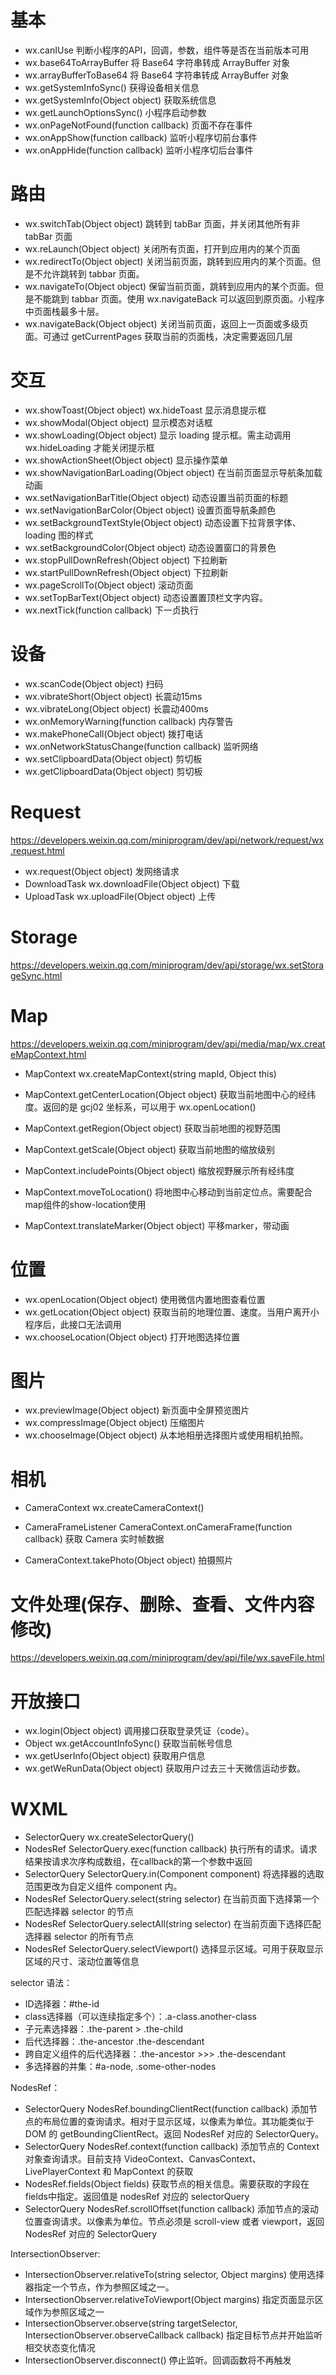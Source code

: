 
# 基本

* wx.canIUse 判断小程序的API，回调，参数，组件等是否在当前版本可用
* wx.base64ToArrayBuffer 将 Base64 字符串转成 ArrayBuffer 对象
* wx.arrayBufferToBase64 将 Base64 字符串转成 ArrayBuffer 对象
* wx.getSystemInfoSync() 获得设备相关信息
* wx.getSystemInfo(Object object) 获取系统信息
* wx.getLaunchOptionsSync() 小程序启动参数
* wx.onPageNotFound(function callback)  页面不存在事件
* wx.onAppShow(function callback) 监听小程序切前台事件
* wx.onAppHide(function callback) 监听小程序切后台事件

# 路由

* wx.switchTab(Object object) 跳转到 tabBar 页面，并关闭其他所有非 tabBar 页面
* wx.reLaunch(Object object) 关闭所有页面，打开到应用内的某个页面
* wx.redirectTo(Object object) 关闭当前页面，跳转到应用内的某个页面。但是不允许跳转到 tabbar 页面。
* wx.navigateTo(Object object) 保留当前页面，跳转到应用内的某个页面。但是不能跳到 tabbar 页面。使用 wx.navigateBack 可以返回到原页面。小程序中页面栈最多十层。
* wx.navigateBack(Object object) 关闭当前页面，返回上一页面或多级页面。可通过 getCurrentPages 获取当前的页面栈，决定需要返回几层

# 交互

* wx.showToast(Object object) wx.hideToast 显示消息提示框
* wx.showModal(Object object) 显示模态对话框
* wx.showLoading(Object object) 显示 loading 提示框。需主动调用 wx.hideLoading 才能关闭提示框
* wx.showActionSheet(Object object) 显示操作菜单
* wx.showNavigationBarLoading(Object object) 在当前页面显示导航条加载动画
* wx.setNavigationBarTitle(Object object) 动态设置当前页面的标题
* wx.setNavigationBarColor(Object object) 设置页面导航条颜色
* wx.setBackgroundTextStyle(Object object) 动态设置下拉背景字体、loading 图的样式
* wx.setBackgroundColor(Object object) 动态设置窗口的背景色
* wx.stopPullDownRefresh(Object object) 下拉刷新
* wx.startPullDownRefresh(Object object) 下拉刷新
* wx.pageScrollTo(Object object) 滚动页面
* wx.setTopBarText(Object object) 动态设置置顶栏文字内容。
* wx.nextTick(function callback) 下一贞执行

# 设备

* wx.scanCode(Object object) 扫码
* wx.vibrateShort(Object object) 长震动15ms
* wx.vibrateLong(Object object) 长震动400ms
* wx.onMemoryWarning(function callback) 内存警告
* wx.makePhoneCall(Object object) 拨打电话
* wx.onNetworkStatusChange(function callback) 监听网络
* wx.setClipboardData(Object object) 剪切板
* wx.getClipboardData(Object object) 剪切板

# Request

https://developers.weixin.qq.com/miniprogram/dev/api/network/request/wx.request.html

* wx.request(Object object) 发网络请求
* DownloadTask wx.downloadFile(Object object) 下载
* UploadTask wx.uploadFile(Object object) 上传

# Storage

https://developers.weixin.qq.com/miniprogram/dev/api/storage/wx.setStorageSync.html

# Map

https://developers.weixin.qq.com/miniprogram/dev/api/media/map/wx.createMapContext.html

* MapContext wx.createMapContext(string mapId, Object this)

* MapContext.getCenterLocation(Object object) 获取当前地图中心的经纬度。返回的是 gcj02 坐标系，可以用于 wx.openLocation()
* MapContext.getRegion(Object object) 获取当前地图的视野范围
* MapContext.getScale(Object object) 获取当前地图的缩放级别
* MapContext.includePoints(Object object) 缩放视野展示所有经纬度
* MapContext.moveToLocation() 将地图中心移动到当前定位点。需要配合map组件的show-location使用
* MapContext.translateMarker(Object object) 平移marker，带动画

# 位置

* wx.openLocation(Object object) 使用微信内置地图查看位置
* wx.getLocation(Object object) 获取当前的地理位置、速度。当用户离开小程序后，此接口无法调用
* wx.chooseLocation(Object object) 打开地图选择位置

# 图片

* wx.previewImage(Object object) 新页面中全屏预览图片
* wx.compressImage(Object object) 压缩图片
* wx.chooseImage(Object object) 从本地相册选择图片或使用相机拍照。

# 相机

* CameraContext wx.createCameraContext()

* CameraFrameListener CameraContext.onCameraFrame(function callback) 获取 Camera 实时帧数据
* CameraContext.takePhoto(Object object) 拍摄照片

# 文件处理(保存、删除、查看、文件内容修改)

 https://developers.weixin.qq.com/miniprogram/dev/api/file/wx.saveFile.html

# 开放接口

* wx.login(Object object) 调用接口获取登录凭证（code）。
* Object wx.getAccountInfoSync() 获取当前帐号信息
* wx.getUserInfo(Object object) 获取用户信息
* wx.getWeRunData(Object object) 获取用户过去三十天微信运动步数。

# WXML

* SelectorQuery wx.createSelectorQuery()
* NodesRef SelectorQuery.exec(function callback) 执行所有的请求。请求结果按请求次序构成数组，在callback的第一个参数中返回
* SelectorQuery SelectorQuery.in(Component component) 将选择器的选取范围更改为自定义组件 component 内。
* NodesRef SelectorQuery.select(string selector)  在当前页面下选择第一个匹配选择器 selector 的节点
* NodesRef SelectorQuery.selectAll(string selector) 在当前页面下选择匹配选择器 selector 的所有节点
* NodesRef SelectorQuery.selectViewport() 选择显示区域。可用于获取显示区域的尺寸、滚动位置等信息

selector 语法：

* ID选择器：#the-id
* class选择器（可以连续指定多个）：.a-class.another-class
* 子元素选择器：.the-parent > .the-child
* 后代选择器：.the-ancestor .the-descendant
* 跨自定义组件的后代选择器：.the-ancestor >>> .the-descendant
* 多选择器的并集：#a-node, .some-other-nodes

NodesRef：

* SelectorQuery NodesRef.boundingClientRect(function callback) 添加节点的布局位置的查询请求。相对于显示区域，以像素为单位。其功能类似于 DOM 的 getBoundingClientRect。返回 NodesRef 对应的 SelectorQuery。
* SelectorQuery NodesRef.context(function callback) 添加节点的 Context 对象查询请求。目前支持 VideoContext、CanvasContext、LivePlayerContext 和 MapContext 的获取
* NodesRef.fields(Object fields) 获取节点的相关信息。需要获取的字段在fields中指定。返回值是 nodesRef 对应的 selectorQuery
* SelectorQuery NodesRef.scrollOffset(function callback) 添加节点的滚动位置查询请求。以像素为单位。节点必须是 scroll-view 或者 viewport，返回 NodesRef 对应的 SelectorQuery

IntersectionObserver:

* IntersectionObserver.relativeTo(string selector, Object margins) 使用选择器指定一个节点，作为参照区域之一。
* IntersectionObserver.relativeToViewport(Object margins) 指定页面显示区域作为参照区域之一
* IntersectionObserver.observe(string targetSelector, IntersectionObserver.observeCallback callback) 指定目标节点并开始监听相交状态变化情况
* IntersectionObserver.disconnect() 停止监听。回调函数将不再触发